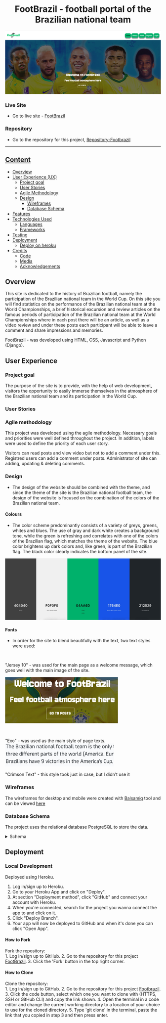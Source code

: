 <h1 align="center"> FootBrazil - football portal of the Brazilian national team</h1>

![image](/static/images/readme-img/background-home-page.png)

### Live Site

- Go to live site - [FootBrazil](https://footbrazil-a7d96ef49755.herokuapp.com/)

### Repository

- Go to the repository for this project, [Repository-Footbrazil](https://github.com/Askeran17/footbrazil.git)

---

## [Content](#content)

- [Overview](#overview)
- [User Experience (UX)](#user-experience-ux)
  - [Project goal](#project-goal)
  - [User Stories](#user-stories)
  - [Agile Methodology](#agile-methodology)
  - [Design](#design)
    - [Wireframes](#wireframes)
    - [Database Schema](#database-schema)
- [Features](#features)
- [Technologies Used](#technologies-used)
  - [Languages](#languages)
  - [Frameworks](#frameworks)
- [Testing](#testing)
- [Deployment](#deployment)
  - [Deploy on heroku](#deploy-on-heroku)
- [Credits](#credits)
  - [Code](#code)
  - [Media](#media)
  - [Acknowledgements](#acknowledgements)

## Overview

This site is dedicated to the history of Brazilian football, namely the participation of the Brazilian national team in the World Cup. On this site you will find statistics on the performance of the Brazilian national team at the World Championships, a brief historical excursion and review articles on the famous periods of participation of the Brazilian national team at the World Championships where in each post there will be an article, as well as a video review and under these posts each participant will be able to leave a comment and share impressions and memories.

FootBrazil - was developed using HTML, CSS, Javascript and Python (Django).

## User Experience

### Project goal

The purpose of the site is to provide, with the help of web development, visitors the opportunity to easily immerse themselves in the atmosphere of the Brazilian national team and its participation in the World Cup.

### User Stories


### Agile methodology

This project was developed using the agile methodology. Necessary goals and priorities were well defined throughout the project. In addition, labels were used to define the priority of each user story.

Visitors can read posts and view video but not to add a comment under this. Registred users can add a comment under posts. Administrator of site can adding, updating & deleting comments.

### Design

- The design of the website should be combined with the theme, and since the theme of the site is the Brazilian national football team, the design of the website is focused on the combination of the colors of the Brazilian national team.

#### Colours

- The color scheme predominantly consists of a variety of greys, greens, whites and blues. The use of gray and dark white creates a background tone, while the green is refreshing and correlates with one of the colors of the Brazilian flag, which matches the theme of the website. The blue color brightens up dark colors and, like green, is part of the Brazilian flag. The black color clearly indicates the bottom panel of the site.

![image](/static/images/readme-img/colours-palette.jpg)

#### Fonts

-  In order for the site to blend beautifully with the text, two text styles were used:

<br>

"Jersey 10" - was used for the main page as a welcome message, which goes well with the main image of the site.

![image](/static/images/readme-img/jersey-10-font.png)

<br>

"Exo" - was used as the main style of page texts.
![image](/static/images/readme-img/exo-font.png)

"Crimson Text" - this style took just in case, but I didn’t use it


### Wireframes
The wireframes for desktop and mobile were created with [Balsamiq](https://balsamiq.com/) tool and can be viewed [here](/)<br>

### Database Schema
The project uses the relational database PostgreSQL to store the data.


<details>
<summary>Schema</summary>
<img src="#" ><br>
</details>

## Deployment

### Local Development

Deployed using Heroku.

1. Log in/sign up to Heroku.
2. Go to your Heroku App and click on "Deploy".
3. At section "Deployment method", click "GitHub" and connect your account with Heroku.
4. When you're connected, search for the project you wanna connect the app to and click on it.
5. Click "Deploy Branch".
6. Your app will now be deployed to GitHub and when it's done you can click "Open App".

#### How to Fork
Fork the repository:<br>
	1. Log in/sign up to GitHub.
 	2. Go to the repository for this project [FootBrazil](https://github.com/Askeran17/footbrazil).
	3. Click the 'Fork' button in the top right corner.

#### How to Clone
Clone the repository:<br>
	1. Log in/sign up to GitHub.
 	2. Go to the repository for this project [Footbrazil](https://github.com/Askeran17/footbrazil).
	3. Click the code button, select which one you want to clone with (HTTPS, SSH or GitHub CLI) and copy the link shown.
 	4. Open the terminal in a code editor and change the current working directory to a location of your choice to use for the cloned directory.
	5. Type 'git clone' in the terminal, paste the link that you copied in step 3 and then press enter.